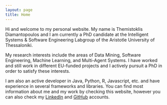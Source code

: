 ```yaml
---
layout: page
title: Home
---
```


Hi and welcome to my personal website. My name is Themistoklis Diamantopoulos and
I am currently a PhD candidate at the Intelligent Systems &amp; Software Engineering
Labgroup of the Aristotle University of Thessaloniki.

My research interests include the areas of Data Mining, Software Engineering,
Machine Learning, and Multi-Agent Systems. I have worked and still work in
different EU-funded projects and I actively pursuit a PhD in order to satisfy
these interests.

I am also an active developer in Java, Python, R, Javascript, etc. and have
experience in several frameworks and libraries. You can find most information
about me and my work by checking this website, however you can also check my 
<a target="_blank" href="https://gr.linkedin.com/in/thdiaman">LinkedIn</a> and <a target="_blank" href="https://github.com/thdiaman">GitHub</a> accounts.

